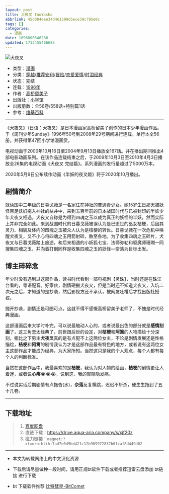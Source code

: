```yaml
---
layout: post
title: 犬夜叉 InuYasha
abbrlink: 45d004eee34d461599d5ece39c795e0c
tags: []
categories:
  - 漫画
date: 1696800346286
updated: 1713455466685
---
```


![犬夜叉](https://img.20000207.xyz/file/bed8c162ace8d8dba485c.jpg)

- 类型：[漫画](/index.php/category/漫画)
- 分类：[穿越](/index.php/category/穿越)/[推荐安利](/index.php/category/推荐安利)/[冒险](/index.php/category/冒险)/[恋爱爱情](/index.php/category/恋爱爱情)/[时泪经典](/index.php/category/时泪经典)
- 状态：完结
- 连载：[1996年](/index.php/category/1996年)
- 作者：[高桥留美子](/index.php/category/高桥留美子)
- 出版社：[小学馆](/index.php/category/小学馆)
- 出版册数：全56卷/558话+特别篇1话
- 参考：[维基百科](https://zh.wikipedia.org/wiki/犬夜叉)

***

《犬夜叉》（日语：犬夜叉）是日本漫画家高桥留美子创作的日本少年漫画作品。于《周刊少年Sunday》1996年50号到2008年29号期间进行连载。单行本全56册。并获得第47回小学馆漫画赏。

电视动画于2000年10月16日至2004年9月13日播放全167话。并在播出期间推出4部电影动画系列。在该作品连载结束之后，于2009年10月3日至2010年4月3日播放全26集的电视动画《犬夜叉 完结篇》。系列漫画的发行量超过了5000万本。

2020年5月9日公布续作动画《半妖的夜叉姬》将于2020年10月播出。

## 剧情简介

就读国中三年级的日暮戈薇是一名家住在神社的普通青少女。她15岁生日那天被妖怪百足妖妇拖入神社的枯井中，来到五百年前的日本战国时代与已被封印的半妖少年犬夜叉相遇。犬夜叉自称是为得到四魂之玉以成为真正的妖怪的半妖，然而实际上并非完全如此。来到战国时代的日暮戈薇被误认为是已逝世的巫女桔梗，后因其灵力、相貌及体内的四魂之玉被众人认为是桔梗的转世。日暮戈薇在一次危机中唤醒犬夜叉，又不小心将四魂之玉用箭射碎，散至各地。为了收集四魂之玉碎片，犬夜叉与日暮戈薇踏上旅途，和后来相遇的小妖狐七宝、法师弥勒和驱魔师珊瑚一同搜集四魂之玉，并向着打倒同样是收集四魂之玉的妖怪—奈落为目标出发。

## 博主碎碎念

年少时没有遇到过这部作品，读书时代看到一部电视剧【灵珠】，当时还是在珠江台看的，粤语配音。好家伙，剧情硬搬犬夜叉，但是当时还不知道犬夜叉，入坑二次元之后，才知道的是抄袭，然后影视方还不承认，被网友吐槽后才找出版社授权。

抛开抄袭，剧情还是可圈可点。这就不得不感慨高桥留美子老师了，不愧是时代经典漫画。

这部漫画后来大学时补完，可以说最触动人心的，或者说最出色的部分就是**感情刻画**了，这三角恋太经典了，前世跟后世的设定，对**桔梗**和**阿篱**的人物描绘十分深刻，相比之下男主**犬夜叉**真的是有点配不上这两位女主，不论是剧情发展还是性格描绘，**桔梗**和**阿篱**的剧情我认为才是这部作品最有特色的地方，或者说有这两位女主这部作品才能成为经典，为大家所知。当然这只是我的个人观点，每个人都有每个人的判断标准。

当然在这部作品中，我最喜欢的是**桔梗**，我认为对人物的绘画，**桔梗**的剧情更让人着迷，或者说**心疼**😭😭😭，说到这，我的胃隐隐发痛。

不过说实话后期剧情有点拖沓(水)，**奈落**反复横跳，迟迟不斩杀，硬生生拖到了五十几卷。

***

## 下载地址

> 1. [百度网盘](https://pan.baidu.com/s/1Ln-wmSDKRm8BZUpGfan6iw?pwd=riq6)
> 2. 直链下载：<https://drive.aqua-aria.company/s/xjf20z>
> 3. 磁力链接：`magnet:?xt=urn:btih:7ad7e0d9bd421c12b989972837b61caf8d449d02`

***

- 本文为转载网络上的中文汉化资源

- 下载后请尽量做种一段时间，请用正规bt软件下载或者推荐迅雷云盘添加 bt链接 进行下载

- bt 下载软件推荐 [比特彗星-BitComet](https://pan.lanzouj.com/b073c7g4f)
